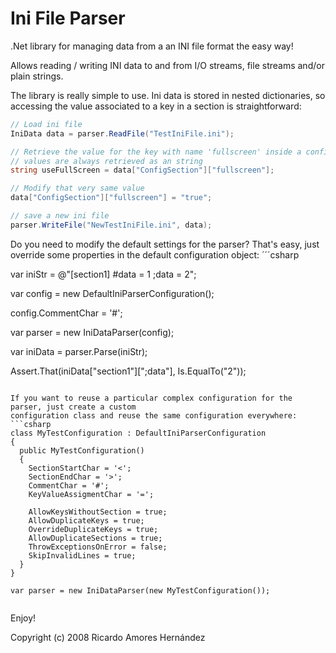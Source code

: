 Ini File Parser
===============

.Net library for managing data from a an INI file format the easy way!

Allows reading / writing INI data to and from I/O streams, file streams and/or plain strings.


The library is really simple to use. 
Ini data is stored in nested dictionaries, so accessing the value associated to a key in a section is straightforward:
```csharp
// Load ini file
IniData data = parser.ReadFile("TestIniFile.ini");

// Retrieve the value for the key with name 'fullscreen' inside a config section named 'ConfigSection'
// values are always retrieved as an string
string useFullScreen = data["ConfigSection"]["fullscreen"];

// Modify that very same value
data["ConfigSection"]["fullscreen"] = "true";

// save a new ini file
parser.WriteFile("NewTestIniFile.ini", data);
```

Do you need to modify the default settings for the parser? That's easy, 
just override some properties in the default configuration object:
´´´csharp

var iniStr = @"[section1]
#data = 1
;data = 2";

var config = new DefaultIniParserConfiguration();

config.CommentChar = '#';

var parser = new IniDataParser(config);

var iniData = parser.Parse(iniStr);

Assert.That(iniData["section1"][";data"], Is.EqualTo("2"));
            
```

If you want to reuse a particular complex configuration for the parser, just create a custom
configuration class and reuse the same configuration everywhere:
```csharp
class MyTestConfiguration : DefaultIniParserConfiguration
{
  public MyTestConfiguration()
  {
    SectionStartChar = '<';
    SectionEndChar = '>';
    CommentChar = '#';
    KeyValueAssigmentChar = '=';

    AllowKeysWithoutSection = true;
    AllowDuplicateKeys = true;
    OverrideDuplicateKeys = true;
    AllowDuplicateSections = true;
    ThrowExceptionsOnError = false;
    SkipInvalidLines = true;
  }
}

var parser = new IniDataParser(new MyTestConfiguration());
        
```
Enjoy!


Copyright (c) 2008 Ricardo Amores Hernández
